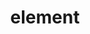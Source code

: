 ---
title: "<picture> element"
description: "This is the description of the `<picture>` element."
category: html
keywords: picture, responsive image
last_test_date: "2019-05-29"
test_url: "/tests/html-picture.html"
test_results_url: "https://app.emailonacid.com/app/acidtest/AQoLHTLaC6F6JcMrkx38M7oyiJlAlXeRnJgkK06bSJiBR/list"
stats: {
    apple-mail: {
        macos: {
            "10.3":"y"
        },
        ios: {
            "10.3":"y",
            "12.2":"y"
        }
    },
    gmail: {
        desktop-webmail: {
            "2019-05":"n #1"
        },
        ios: {
            "2019-05":"n #1"
        },
        android: {
            "2019-05":"n #1"
        },
        mobile-webmail: {
            "2020-02":"n #1"
        }
    },
    orange: {
        desktop-webmail: {
            "2019-05":"y",
            "2021-03":"n"
        },
        ios: {
            "2019-05":"y"
        },
        android: {
            "2019-05":"y"
        }
    },
    outlook: {
        windows: {
            "2003":"n",
            "2007":"n",
            "2010":"n",
            "2013":"n",
            "2016":"n",
            "2019":"n"
        },
        windows-10-mail: {
            "2020-01":"n"
        },
        macos: {
            "2011":"y",
            "2016":"y"
        },
        outlook-com: {
            "2019-05":"n"
        },
        ios: {
            "2019-05":"n"
        },
        android: {
            "2019-05":"n"
        }
    },
    samsung-email: {
        android: {
            "6.0":"y"
        }
    },
    sfr: {
        desktop-webmail: {
            "2019-05":"y"
        },
        ios: {
            "2019-05":"y"
        },
        android: {
            "2019-05":"y"
        }
    },
    thunderbird: {
        macos: {
            "60.3":"y"
        }
    },
    aol: {
        desktop-webmail: {
            "2020-01":"n"
        },
        ios: {
            "2020-01":"n"
        },
        android: {
            "2020-01":"n"
        }
    },
    yahoo: {
        desktop-webmail: {
            "2019-05":"n"
        },
        ios: {
            "2019-05":"n"
        },
        android: {
            "2019-05":"n"
        }
    },
    protonmail: {
        desktop-webmail: {
            "2020-03":"n"
        },
        ios: {
            "2020-03":"n"
        },
        android: {
            "2020-03":"n"
        }
    },
    hey: {
        desktop-webmail: {
            "2020-06":"n"
        }
    },
    mail-ru: {
        desktop-webmail: {
            "2020-10":"n"
        }
    },
    fastmail: {
        desktop-webmail: {
            "2021-07": "n"
        }
    },
    laposte: {
        desktop-webmail: {
            "2021-08": "y"
        }
    }
}
notes: ""
notes_by_num: {
    "1": "`<picture>` and `<source>` tags are replaced by `<u></u>` tags."
}
---